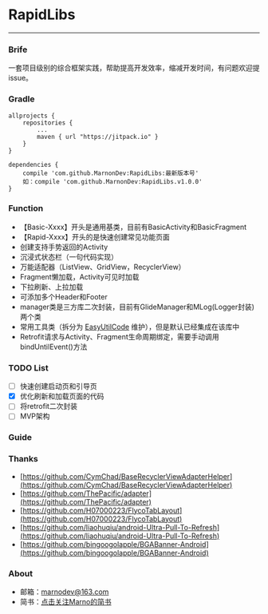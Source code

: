 # RapidLibs
--------------------------
### Brife
一套项目级别的综合框架实践，帮助提高开发效率，缩减开发时间，有问题欢迎提issue。

### Gradle

```
allprojects {
    repositories {
        ...
        maven { url "https://jitpack.io" }
    }
}
```

```
dependencies {
    compile 'com.github.MarnonDev:RapidLibs:最新版本号'
    如：compile 'com.github.MarnonDev:RapidLibs.v1.0.0'
}
```

### Function

* 【Basic-Xxxx】开头是通用基类，目前有BasicActivity和BasicFragment
* 【Rapid-Xxxx】开头的是快速创建常见功能页面
* 创建支持手势返回的Activity
* 沉浸式状态栏（一句代码实现）
* 万能适配器（ListView、GridView，RecyclerView）
* Fragment懒加载，Activity可见时加载
* 下拉刷新、上拉加载
* 可添加多个Header和Footer
* manager类是三方库二次封装，目前有GlideManager和MLog(Logger封装)两个类
* 常用工具类（拆分为 [EasyUtilCode](https://github.com/MarnonDev/EasyUtilCode) 维护），但是默认已经集成在该库中
* Retrofit请求与Activity、Fragment生命周期绑定，需要手动调用bindUntilEvent()方法

### TODO List
- [ ] 快速创建启动页和引导页
- [X] 优化刷新和加载页面的代码
- [ ] 将retrofit二次封装
- [ ] MVP架构

### Guide


### Thanks

* [https://github.com/CymChad/BaseRecyclerViewAdapterHelper](https://github.com/CymChad/BaseRecyclerViewAdapterHelper)
* [https://github.com/ThePacific/adapter](https://github.com/ThePacific/adapter)
* [https://github.com/H07000223/FlycoTabLayout](https://github.com/H07000223/FlycoTabLayout)
* [https://github.com/liaohuqiu/android-Ultra-Pull-To-Refresh](https://github.com/liaohuqiu/android-Ultra-Pull-To-Refresh)
* [https://github.com/bingoogolapple/BGABanner-Android](https://github.com/bingoogolapple/BGABanner-Android)


### About

- 邮箱：marnodev@163.com
- 简书：[点击关注Marno的简书](http://www.jianshu.com/users/174a09ba6c25)
